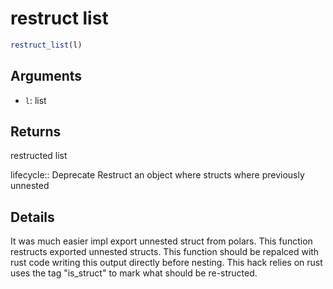 # restruct list

```r
restruct_list(l)
```

## Arguments

- `l`: list

## Returns

restructed list

lifecycle:: Deprecate Restruct an object where structs where previously unnested

## Details

It was much easier impl export unnested struct from polars. This function restructs exported unnested structs. This function should be repalced with rust code writing this output directly before nesting. This hack relies on rust uses the tag "is_struct" to mark what should be re-structed.